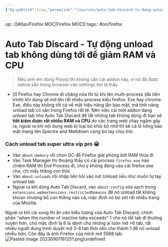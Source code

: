 ```yaml
---
{"dg-publish":true,"permalink":"/sources/auto-tab-discard-tu-dong-unload-tab-khong-dung-toi-de-giam-ram-va-cpu/"}
---
```


up:: [[Atlas/Firefox MOC\|Firefox MOC]]
tags:: #on/firefox 

# Auto Tab Discard - Tự động unload tab không dùng tới để giảm RAM và CPU

> Nếu anh em dùng Floorp thì không cần cài addon này, vì nó đã được native sẵn trong browser vào settings tìm là thấy.

- [I] Firefox hay Chrome đi chăng nữa thì từ khi lên multi-process (đa tiến trình) khi dùng sẽ mở lên rất nhiều process kiểu firefox. Exe hay chrome. Exe, điều này không tốt cả về mặt hiệu năng lẫn bảo mật, mà tính năng unload tab có sẵn trong Firefox rất tệ. Nên việc cài một addon dạng unload tab như Auto Tab Discard để tắt những tab không dùng đi bạn sẽ **tiết kiệm được rất nhiều RAM và CPU** do các trang web chạy ngầm gây ra, ngoài ra khi nội dung web bị loại bỏ khỏi bộ nhớ thì kể cả lỗ hổng bảo mật mang tên Spectre and Meltdown cũng bó tay chịu trói.

### Cách unload tab super ultra vip pro 😀
- Vào `about:memory` rồi chọn GC để Firefox giải phóng bớt RAM thừa đi
- Vào Task Manager thi thoảng thấy có cái process `firefox.exe` nào chiếm RAM thì End Process đi, chú ý không động vào cái firefox.exe cha, chỉ mấy thằng con thôi.
- Vào `about:unloads` rồi nhấp liên hồi vào nút Unload nếu như muốn tự tay unload tab
- Ngoài ra khi dùng Auto Tab Discard, vào `about:config` xóa sạch trong `extensions.webextensions.restrictedDomains` để nó unload tất không khoan nhượng bố con thằng nào cả, mặc định nó bỏ sót rất nhiều trang của Mozilla.

Ngoài ra khi cài xong thì ấn vào biểu tượng của Auto Tab Discard, chỉnh phần "when the number of inactive tabs exceeds" 1 cho nó tắt tab đi thường xuyên hơn, chứ mặc định là 6 là dành cho những ai luôn mở >6 tab, rất nhiều người dùng trình duyệt mở 3-4 tab thôi nên cho thành 1 để nó unload nhiều hơn. Còn đây là ảnh Firefox của mình mở 5568 tab:
![Pasted image 20230901161251.png|undefined](/img/user/Extras/Images/Pasted%20image%2020230901161251.png)